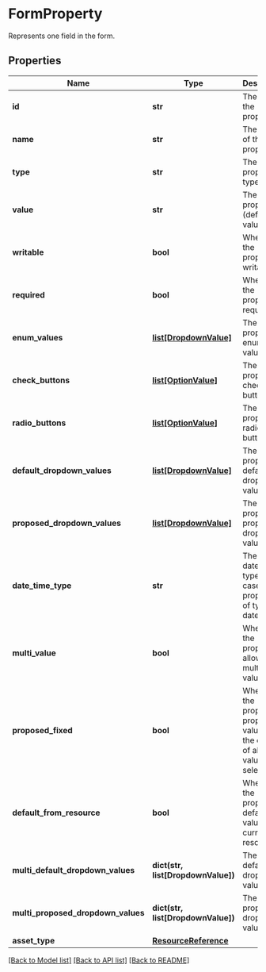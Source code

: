 # FormProperty

Represents one field in the form.
## Properties
Name | Type | Description | Notes
------------ | ------------- | ------------- | -------------
**id** | **str** | The id of the property. | [optional] 
**name** | **str** | The name of the property. | [optional] 
**type** | **str** | The property type. | [optional] 
**value** | **str** | The property (default) value. | [optional] 
**writable** | **bool** | Whether the property is writable. | [optional] 
**required** | **bool** | Whether the property is required. | [optional] 
**enum_values** | [**list[DropdownValue]**](DropdownValue.md) | The property&#39;s enum values. | [optional] 
**check_buttons** | [**list[OptionValue]**](OptionValue.md) | The property&#39;s checkbox buttons. | [optional] 
**radio_buttons** | [**list[OptionValue]**](OptionValue.md) | The property&#39;s radio buttons. | [optional] 
**default_dropdown_values** | [**list[DropdownValue]**](DropdownValue.md) | The property&#39;s default dropdown values. | [optional] 
**proposed_dropdown_values** | [**list[DropdownValue]**](DropdownValue.md) | The property&#39;s proposed dropdown values. | [optional] 
**date_time_type** | **str** | The datetime type in case the property is of type datetime. | [optional] 
**multi_value** | **bool** | Whether the property allows multiple values. | [optional] 
**proposed_fixed** | **bool** | Whether the property&#39;s proposed values are the only set of allowed values to select. | [optional] 
**default_from_resource** | **bool** | Whether the property&#39;s default value is the current resource. | [optional] 
**multi_default_dropdown_values** | **dict(str, list[DropdownValue])** | The multi default dropdown values. | [optional] 
**multi_proposed_dropdown_values** | **dict(str, list[DropdownValue])** | The multi proposed dropdown values. | [optional] 
**asset_type** | [**ResourceReference**](ResourceReference.md) |  | [optional] 

[[Back to Model list]](../README.md#documentation-for-models) [[Back to API list]](../README.md#documentation-for-api-endpoints) [[Back to README]](../README.md)


